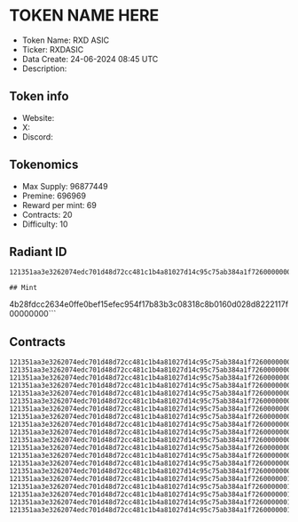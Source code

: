 # TOKEN NAME HERE

- Token Name: RXD ASIC
- Ticker: RXDASIC
- Data Create: 24-06-2024 08:45 UTC
- Description: 

## Token info
- Website: 
- X: 
- Discord: 

## Tokenomics
- Max Supply: 96877449  
- Premine: 696969   
- Reward per mint: 69  
- Contracts: 20   
- Difficulty: 10

## Radiant ID
```
121351aa3e3262074edc701d48d72cc481c1b4a81027d14c95c75ab384a1f72600000000```

## Mint
```
4b28fdcc2634e0ffe0bef15efec954f17b83b3c08318c8b0160d028d8222117f00000000```

## Contracts

```
121351aa3e3262074edc701d48d72cc481c1b4a81027d14c95c75ab384a1f72600000001
121351aa3e3262074edc701d48d72cc481c1b4a81027d14c95c75ab384a1f72600000002
121351aa3e3262074edc701d48d72cc481c1b4a81027d14c95c75ab384a1f72600000003
121351aa3e3262074edc701d48d72cc481c1b4a81027d14c95c75ab384a1f72600000004
121351aa3e3262074edc701d48d72cc481c1b4a81027d14c95c75ab384a1f72600000005
121351aa3e3262074edc701d48d72cc481c1b4a81027d14c95c75ab384a1f72600000006
121351aa3e3262074edc701d48d72cc481c1b4a81027d14c95c75ab384a1f72600000007
121351aa3e3262074edc701d48d72cc481c1b4a81027d14c95c75ab384a1f72600000008
121351aa3e3262074edc701d48d72cc481c1b4a81027d14c95c75ab384a1f72600000009
121351aa3e3262074edc701d48d72cc481c1b4a81027d14c95c75ab384a1f7260000000a
121351aa3e3262074edc701d48d72cc481c1b4a81027d14c95c75ab384a1f7260000000b
121351aa3e3262074edc701d48d72cc481c1b4a81027d14c95c75ab384a1f7260000000c
121351aa3e3262074edc701d48d72cc481c1b4a81027d14c95c75ab384a1f7260000000d
121351aa3e3262074edc701d48d72cc481c1b4a81027d14c95c75ab384a1f7260000000e
121351aa3e3262074edc701d48d72cc481c1b4a81027d14c95c75ab384a1f7260000000f
121351aa3e3262074edc701d48d72cc481c1b4a81027d14c95c75ab384a1f72600000010
121351aa3e3262074edc701d48d72cc481c1b4a81027d14c95c75ab384a1f72600000011
121351aa3e3262074edc701d48d72cc481c1b4a81027d14c95c75ab384a1f72600000012
121351aa3e3262074edc701d48d72cc481c1b4a81027d14c95c75ab384a1f72600000013
121351aa3e3262074edc701d48d72cc481c1b4a81027d14c95c75ab384a1f72600000014```
